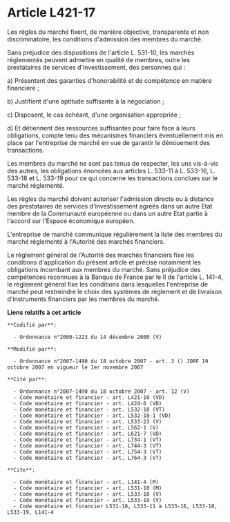 # Article L421-17

Les règles du marché fixent, de manière objective, transparente et non discriminatoire, les conditions d'admission des
membres du marché.

Sans préjudice des dispositions de l'article L. 531-10, les marchés réglementés peuvent admettre en qualité de membres, outre
les prestataires de services d'investissement, des personnes qui :

a) Présentent des garanties d'honorabilité et de compétence en matière financière ;

b) Justifient d'une aptitude suffisante à la négociation ;

c) Disposent, le cas échéant, d'une organisation appropriée ;

d) Et détiennent des ressources suffisantes pour faire face à leurs obligations, compte tenu des mécanismes financiers
éventuellement mis en place par l'entreprise de marché en vue de garantir le dénouement des transactions.

Les membres du marché ne sont pas tenus de respecter, les uns vis-à-vis des autres, les obligations énoncées aux articles L.
533-11 à L. 533-16, L. 533-18 et L. 533-19 pour ce qui concerne les transactions conclues sur le marché réglementé.

Les règles du marché doivent autoriser l'admission directe ou à distance des prestataires de services d'investissement agréés
dans un autre Etat membre de la Communauté européenne ou dans un autre Etat partie à l'accord sur l'Espace économique
européen.

L'entreprise de marché communique régulièrement la liste des membres du marché réglementé à l'Autorité des marchés
financiers.

Le règlement général de l'Autorité des marchés financiers fixe les conditions d'application du présent article et précise
notamment les obligations incombant aux membres du marché. Sans préjudice des compétences reconnues à la Banque de France par
le II de l'article L. 141-4, le règlement général fixe les conditions dans lesquelles l'entreprise de marché peut restreindre
le choix des systèmes de règlement et de livraison d'instruments financiers par les membres du marché.

**Liens relatifs à cet article**

	**Codifié par**:

	  - Ordonnance n°2000-1223 du 14 décembre 2000 (V)

	**Modifié par**:

	  - Ordonnance n°2007-1490 du 18 octobre 2007 - art. 3 () JORF 19 octobre 2007 en vigueur le 1er novembre 2007

	**Cité par**:

	  - Ordonnance n°2007-1490 du 18 octobre 2007 - art. 12 (V)
	  - Code monétaire et financier - art. L421-10 (VD)
	  - Code monétaire et financier - art. L424-6 (VD)
	  - Code monétaire et financier - art. L532-18 (VT)
	  - Code monétaire et financier - art. L532-18-1 (VD)
	  - Code monétaire et financier - art. L533-23 (V)
	  - Code monétaire et financier - art. L562-1 (V)
	  - Code monétaire et financier - art. L621-7 (VD)
	  - Code monétaire et financier - art. L734-1 (VT)
	  - Code monétaire et financier - art. L744-3 (VT)
	  - Code monétaire et financier - art. L754-3 (VT)
	  - Code monétaire et financier - art. L764-3 (VT)

	**Cite**:

	  - Code monétaire et financier - art. L141-4 (M)
	  - Code monétaire et financier - art. L531-10 (M)
	  - Code monétaire et financier - art. L533-18 (V)
	  - Code monétaire et financier - art. L533-19 (V)
	  - Code monétaire et financier L531-10, L533-11 à L533-16, L533-18, L533-19, L141-4
